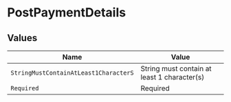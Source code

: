 # PostPaymentDetails


## Values

| Name                                        | Value                                       |
| ------------------------------------------- | ------------------------------------------- |
| `StringMustContainAtLeast1CharacterS`       | String must contain at least 1 character(s) |
| `Required`                                  | Required                                    |